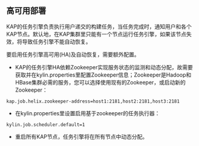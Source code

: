 ## 高可用部署

KAP的任务引擎负责执行用户递交的构建任务，当任务完成时，通知用户和各个KAP节点。默认地，在KAP集群里只能有一个节点运行任务引擎，如果该节点失效，将导致任务引擎不能自动恢复。

要启用任务引擎高可用(HA)及自动恢复，需要额外配置。

- KAP的任务引擎HA依赖Zookeeper实现服务状态的监测和动态分配，故需要获取并在kylin.properties里配置Zookeeper信息；Zookeeper是Hadoop和HBase集群必需的服务，您可以选择使用现有的Zookeeper，或启动新的Zookeeper：

```
kap.job.helix.zookeeper-address=host1:2181,host2:2181,host3:2181
```

- 在kylin.properties里设置启用基于zookeeper的任务执行器：

```
kylin.job.scheduler.default=1
```

- 重启所有KAP节点，任务引擎将在所有节点中动态分配。
